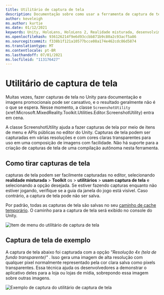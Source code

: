 ```yaml
---
title: Utilitário de captura de tela
description: Documentação sobre como usar a ferramenta de captura de tela no MRTK
author: keveleigh
ms.author: kurtie
ms.date: 01/12/2021
keywords: Unity, HoloLens, HoloLens 2, Realidade misturada, desenvolvimento, MRTK,
ms.openlocfilehash: 936126214f9e6d93ccbb871b9c80a2c93acf5a86
ms.sourcegitcommit: f338b1f121a10577bcce08a174e462cdc86d5874
ms.translationtype: MT
ms.contentlocale: pt-BR
ms.lasthandoff: 07/01/2021
ms.locfileid: "113176427"
---
```

# <a name="screenshot-utility"></a>Utilitário de captura de tela

Muitas vezes, fazer capturas de tela no Unity para documentação e imagens promocionais pode ser cansativo, e o resultado geralmente não é o que se espera. Nesse momento, a classe `ScreenshotUtility` (xref:Microsoft.MixedReality.Toolkit.Utilities.Editor.ScreenshotUtility) entra em cena.

A classe ScreenshotUtility ajuda a fazer capturas de tela por meio de itens de menu e APIs públicas no editor do Unity. Capturas de tela podem ser capturadas em várias resoluções e com cores claras transparentes para uso em uma composição de imagens com facilidade. Não há suporte para a criação de capturas de tela de uma compilação autônoma nesta ferramenta.

## <a name="taking-screenshots"></a>Como tirar capturas de tela

capturas de tela podem ser facilmente capturadas no editor, selecionando **realidade misturada**  >  **Toolkit** os  >  **utilitários**  >  **usam captura de tela** e selecionando a opção desejada. Se estiver fazendo capturas enquanto não estiver jogando, verifique se a guia da janela do jogo está visível. Caso contrário, a captura de tela pode não ser salva.

Por padrão, todas as capturas de tela são salvas no seu [caminho de cache temporário](https://docs.unity3d.com/ScriptReference/Application-temporaryCachePath.html). O caminho para a captura de tela será exibido no console do Unity.

![Item de menu do utilitário de captura de tela](../images/screenshot-utility/MRTK_ScreenshotUtility_Menu_Item.png)

## <a name="example-screenshot-capture"></a>Captura de tela de exemplo

A captura de tela abaixo foi capturada com a opção *"Resolução 4x (tela de fundo transparente)"* . Isso gera uma imagem de alta resolução com qualquer pixel normalmente representado pela cor clara salva como pixels transparentes. Essa técnica ajuda os desenvolvedores a demonstrar o aplicativo deles para a loja ou lojas de mídia, sobrepondo essa imagem sobre outras imagens.

![Exemplo de captura do utilitário de captura de tela](../images/screenshot-utility/MRTK_ScreenshotUtility_Example_Capture.png)
